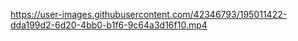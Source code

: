 

https://user-images.githubusercontent.com/42346793/195011422-dda199d2-6d20-4bb0-b1f6-9c64a3d16f10.mp4


